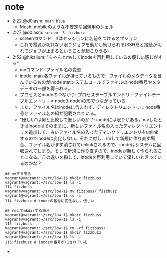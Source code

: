# note
- 2:22 @d0iasm: `mosh blue`
  - Mosh: mobileのような不安定な回線用のシェル
- 2:27 @d0iasm: `screen -S fizzbuzz`
  - screenコマンド: `-S`はセッションに名前をつけるオプション
  - これで電源が切れない限りジョブを動かし続けられる(SSHだと接続が切れてジョブが止まるということが起こりうる)
- 2:52 @hikalium: "ちゃんとmvしてinodeを再利用しているの優しい感じがする"
  - mvコマンド: ファイル名の変更
  - inode: [man](https://man7.org/linux/man-pages/man7/inode.7.html) 各ファイルが持っているもので、ファイルのメタデータを含んでいるものがinode statシステムコールでファイルのinode番号やメタデータの一部を得られる。
  - プロセスとinodeのつながり: プロセステーブルエントリ - ファイルテーブルエントリ - v-node(i-node)の形でつながっている
  - また、ファイル名はinodeに含まれず、ディレクトリエントリにinode番号とファイル名の組が記載されている。
  - "優しい"は何と比較して優しいのか？: inodeには限りがある。mvしたときはinodeはそのままに、新しいファイル名の入ったディレクトリエントリを追加して、古いファイル名の入ったディレクトリエントリをunlinkするのでinodeは変化しない。それに対し、rmして新規に作り直す場合、ファイル名がまず消されてunlinkされるので、inodeはシステムに回収されてしまう。そして新規に作り直すので、inodeが新しく作られることになる。この違いを指して、inodeを再利用していて優しいと言っているのかな？

```
## mvする場合 
vagrant@vagrant:~/src/low-1$ mkdir fizzbuss
vagrant@vagrant:~/src/low-1$ ls -i
114 fizzbuss
vagrant@vagrant:~/src/low-1$ mv fizzbuss/ fizzbuzz
vagrant@vagrant:~/src/low-1$ ls -i
114 fizzbuzz # inodeの番号に変化なし。優しい

## rmしてmkdirする場合
vagrant@vagrant:~/src/low-1$ mkdir fizzbuss
vagrant@vagrant:~/src/low-1$ ls -i
115 fizzbuss
vagrant@vagrant:~/src/low-1$ rm -rf fizzbuss/
vagrant@vagrant:~/src/low-1$ mkdir fizzbuzz
vagrant@vagrant:~/src/low-1$ ls -i
116 fizzbuzz # inodeの番号が+1されている
```

- 
